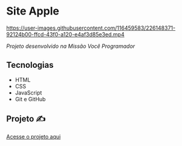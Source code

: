 # Site Apple


https://user-images.githubusercontent.com/116459583/226148371-92124b00-ffcd-43f0-a120-e4af3d85e3ed.mp4

*Projeto desenvolvido na Missão Você Programador*

 ## Tecnologias
- HTML
- CSS
- JavaScript
- Git e GitHub

## Projeto ✍️
[Acesse o projeto aqui](http://127.0.0.1:5500/index.html)
